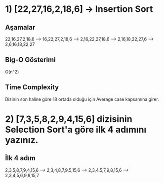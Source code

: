 # 1) [22,27,16,2,18,6] -> Insertion Sort

## Aşamalar

22,16,27,2,18,6 --> 16,22,27,2,18,6 --> 2,16,22,27,18,6 -->  2,16,18,22,27,6 --> 2,6,16,18,22,27

## Big-O Gösterimi

O(n^2)

## Time Complexity

Dizinin son haline göre 18 ortada olduğu için Average case kapsamına girer.

# 2) [7,3,5,8,2,9,4,15,6] dizisinin Selection Sort'a göre ilk 4 adımını yazınız.

## İlk 4 adım

2,3,5,8,7,9,4,15,6 --> 2,3,4,8,7,9,5,15,6 --> 2,3,4,5,7,9,8,15,6 --> 2,3,4,5,6,9,8,15,7
